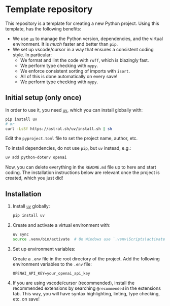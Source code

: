 # Template repository

This repository is a template for creating a new Python project.
Using this template, has the following benefits:
- We use [`uv`](https://github.com/astral-sh/uv) to manage the Python version, dependencies, and the virtual environment. It is _much_ faster and better than `pip`.
- We set up vscode/cursor in a way that ensures a consistent coding style. In particular:
  - We format and lint the code with `ruff`, which is blazingly fast.
  - We perform type checking with `mypy`.
  - We enforce consistent sorting of imports with `isort`.
  - All of this is done automatically on every save!
  - We perform type checking with `mypy`.

## Initial setup (only once)
In order to use it, you need [`uv`](https://github.com/astral-sh/uv), which you can install globally with:
```sh
pip install uv
# or
curl -LsSf https://astral.sh/uv/install.sh | sh
```

Edit the `pyproject.toml` file to set the project name, author, etc.

To install dependencies, do not use `pip`, but `uv` instead, e.g.:
```sh
uv add python-dotenv openai
```

Now, you can delete everything in the `README.md` file up to here and start coding. The installation instructions below are relevant once the project is created, which you just did!


## Installation

1. Install [`uv`](https://github.com/astral-sh/uv) globally:
    ```bash
    pip install uv
    ```

2. Create and activate a virtual environment with:
    ```bash
    uv sync
    source .venv/bin/activate  # On Windows use `.venv\Scripts\activate`
    ```

3. Set up environment variables:

    Create a `.env` file in the root directory of the project.
    Add the following environment variables to the `.env` file:
    ```
    OPENAI_API_KEY=your_openai_api_key
    ```

4. If you are using vscode/cursor (recommended), install the recommended extensions by searching `@recommended` in the extensions tab. This way, you will have syntax highlighting, linting, type checking, etc. on save!